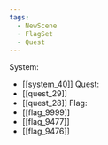 ```yaml
---
tags:
  - NewScene
  - FlagSet
  - Quest
---
```

System:
- [[system_40]]
Quest:
- [[quest_29]]
- [[quest_28]]
Flag:
- [[flag_9999]]
- [[flag_9477]]
- [[flag_9476]]
